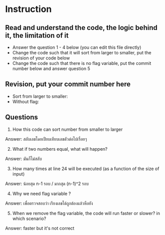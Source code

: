 ﻿# Instruction

## Read and understand the code, the logic behind it, the limitation of it
* Answer the question 1 - 4 below (you can edit this file directly)
* Change the code such that it will sort from larger to smaller, put the revision of your code below
* Change the code such that there is no flag variable, put the commit number below and answer question 5 


## Revision, put your commit number here
* Sort from larger to smaller:
* Without flag: 

## Questions
1. How this code can sort number from smaller to larger
 
Answer: สลับเลขโดยเปียบเทียบเลขตัวต่อไปเรื่อยๆ

2. What if two numbers equal, what will happen? 

Answer: มันก็ไม่สลับ

3. How many times at line 24 will be executed (as a function of the size of input) 

Answer: น้อยสุด n-1 รอบ / มากสุด (n-1)^2 รอบ

4. Why we need flag variable ? 

Answer: เพื่อตรวจสอบว่า เรียงเลขได้ถูกต้องแล้วหือยัง

5. When we remove the flag variable, the code will run faster or slower? in which scenario? 

Answer: faster but it's not correct